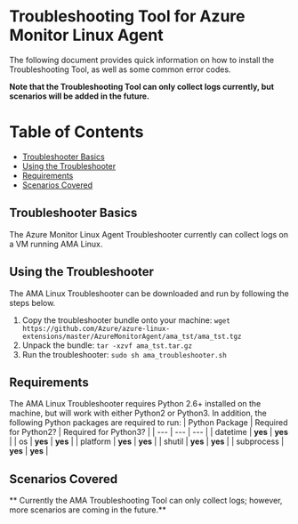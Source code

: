 # Troubleshooting Tool for Azure Monitor Linux Agent
The following document provides quick information on how to install the Troubleshooting Tool, as well as some common error codes.

**Note that the Troubleshooting Tool can only collect logs currently, but scenarios will be added in the future.**

# Table of Contents
- [Troubleshooter Basics](#troubleshooter-basics)
- [Using the Troubleshooter](#using-the-troubleshooter)
- [Requirements](#requirements)
- [Scenarios Covered](#scenarios-covered)

## Troubleshooter Basics

The Azure Monitor Linux Agent Troubleshooter currently can collect logs on a VM running AMA Linux.

## Using the Troubleshooter

The AMA Linux Troubleshooter can be downloaded and run by following the steps below.

1. Copy the troubleshooter bundle onto your machine: `wget https://github.com/Azure/azure-linux-extensions/master/AzureMonitorAgent/ama_tst/ama_tst.tgz`
2. Unpack the bundle: `tar -xzvf ama_tst.tar.gz`
3. Run the troubleshooter: `sudo sh ama_troubleshooter.sh`

## Requirements

The AMA Linux Troubleshooter requires Python 2.6+ installed on the machine, but will work with either Python2 or Python3. In addition, the following Python packages are required to run:
| Python Package | Required for Python2? | Required for Python3? |
| --- | --- | --- |
| datetime | **yes** | **yes** |
| os | **yes** | **yes** |
| platform | **yes** | **yes** |
| shutil | **yes** | **yes** |
| subprocess | **yes** | **yes** |

## Scenarios Covered

** Currently the AMA Troubleshooting Tool can only collect logs; however, more scenarios are coming in the future.**
